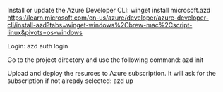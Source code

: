 Install or update the Azure Developer CLI:
winget install microsoft.azd
https://learn.microsoft.com/en-us/azure/developer/azure-developer-cli/install-azd?tabs=winget-windows%2Cbrew-mac%2Cscript-linux&pivots=os-windows

Login:
azd auth login

Go to the project directory and use the following command:
azd init

Upload and deploy the resurces to Azure subscription. It will ask for the subscription if not already selected:
azd up
